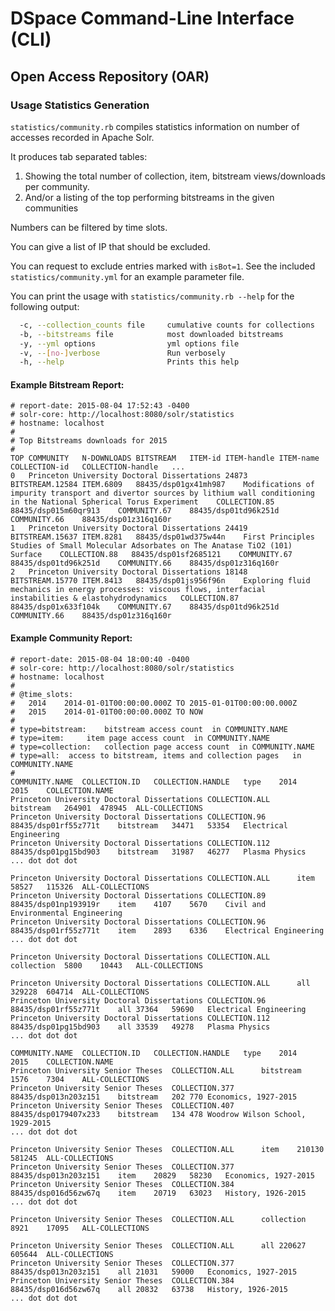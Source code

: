 # DSpace Command-Line Interface (CLI)
## Open Access Repository (OAR)

### Usage Statistics Generation

`statistics/community.rb` compiles statistics information on number of accesses recorded in Apache Solr.

It produces tab separated tables:

1. Showing the total number of collection, item, bitstream views/downloads per community.
2. And/or a listing of the top performing bitstreams in the given communities

Numbers can be filtered by time slots.

You can give a list of IP that should be excluded.

You can request to exclude entries marked with `isBot=1`. See the included `statistics/community.yml` for an example parameter file.

You can print the usage with `statistics/community.rb --help` for the following output:
```bash
  -c, --collection_counts file     cumulative counts for collections
  -b, --bitstreams file            most downloaded bitstreams
  -y, --yml options                yml options file
  -v, --[no-]verbose               Run verbosely
  -h, --help                       Prints this help
```

#### Example Bitstream Report:
```
# report-date: 2015-08-04 17:52:43 -0400
# solr-core: http://localhost:8080/solr/statistics
# hostname: localhost
#
# Top Bitstreams downloads for 2015
#
TOP	COMMUNITY	N-DOWNLOADS	BITSTREAM	ITEM-id	ITEM-handle	ITEM-name	COLLECTION-id	COLLECTION-handle	...
0	Princeton University Doctoral Dissertations	24873	BITSTREAM.12584	ITEM.6809	88435/dsp01gx41mh987	Modifications of impurity transport and divertor sources by lithium wall conditioning in the National Spherical Torus Experiment	COLLECTION.85	88435/dsp015m60qr913	COMMUNITY.67	88435/dsp01td96k251d	COMMUNITY.66	88435/dsp01z316q160r
1	Princeton University Doctoral Dissertations	24419	BITSTREAM.15637	ITEM.8281	88435/dsp01wd375w44n	First Principles Studies of Small Molecular Adsorbates on The Anatase TiO2 (101) Surface	COLLECTION.88	88435/dsp01sf2685121	COMMUNITY.67	88435/dsp01td96k251d	COMMUNITY.66	88435/dsp01z316q160r
2	Princeton University Doctoral Dissertations	18148	BITSTREAM.15770	ITEM.8413	88435/dsp01js956f96n	Exploring fluid mechanics in energy processes: viscous flows, interfacial instabilities & elastohydrodynamics	COLLECTION.87	88435/dsp01x633f104k	COMMUNITY.67	88435/dsp01td96k251d	COMMUNITY.66	88435/dsp01z316q160r
```

#### Example Community Report:
```
# report-date: 2015-08-04 18:00:40 -0400
# solr-core: http://localhost:8080/solr/statistics
# hostname: localhost
#
# @time_slots:
#   2014    2014-01-01T00:00:00.000Z TO 2015-01-01T00:00:00.000Z
#   2015    2014-01-01T00:00:00.000Z TO NOW
# 
# type=bitstream:    bitstream access count  in COMMUNITY.NAME
# type=item:     item page access count  in COMMUNITY.NAME
# type=collection:   collection page access count  in COMMUNITY.NAME
# type=all:  access to bitstream, items and collection pages   in COMMUNITY.NAME
# 
COMMUNITY.NAME  COLLECTION.ID   COLLECTION.HANDLE   type    2014    2015    COLLECTION.NAME
Princeton University Doctoral Dissertations COLLECTION.ALL      bitstream   264901  478945  ALL-COLLECTIONS
Princeton University Doctoral Dissertations COLLECTION.96   88435/dsp01rf55z771t    bitstream   34471   53354   Electrical Engineering
Princeton University Doctoral Dissertations COLLECTION.112  88435/dsp01pg15bd903    bitstream   31987   46277   Plasma Physics
... dot dot dot

Princeton University Doctoral Dissertations COLLECTION.ALL      item    58527   115326  ALL-COLLECTIONS
Princeton University Doctoral Dissertations COLLECTION.89   88435/dsp01np193919r    item    4107    5670    Civil and Environmental Engineering
Princeton University Doctoral Dissertations COLLECTION.96   88435/dsp01rf55z771t    item    2893    6336    Electrical Engineering
... dot dot dot

Princeton University Doctoral Dissertations COLLECTION.ALL      collection  5800    10443   ALL-COLLECTIONS

Princeton University Doctoral Dissertations COLLECTION.ALL      all 329228  604714  ALL-COLLECTIONS
Princeton University Doctoral Dissertations COLLECTION.96   88435/dsp01rf55z771t    all 37364   59690   Electrical Engineering
Princeton University Doctoral Dissertations COLLECTION.112  88435/dsp01pg15bd903    all 33539   49278   Plasma Physics
... dot dot dot

COMMUNITY.NAME  COLLECTION.ID   COLLECTION.HANDLE   type    2014    2015    COLLECTION.NAME
Princeton University Senior Theses  COLLECTION.ALL      bitstream   1576    7304    ALL-COLLECTIONS
Princeton University Senior Theses  COLLECTION.377  88435/dsp013n203z151    bitstream   202 770 Economics, 1927-2015
Princeton University Senior Theses  COLLECTION.407  88435/dsp0179407x233    bitstream   134 478 Woodrow Wilson School, 1929-2015
... dot dot dot

Princeton University Senior Theses  COLLECTION.ALL      item    210130  581245  ALL-COLLECTIONS
Princeton University Senior Theses  COLLECTION.377  88435/dsp013n203z151    item    20829   58230   Economics, 1927-2015
Princeton University Senior Theses  COLLECTION.384  88435/dsp016d56zw67q    item    20719   63023   History, 1926-2015
... dot dot dot

Princeton University Senior Theses  COLLECTION.ALL      collection  8921    17095   ALL-COLLECTIONS

Princeton University Senior Theses  COLLECTION.ALL      all 220627  605644  ALL-COLLECTIONS
Princeton University Senior Theses  COLLECTION.377  88435/dsp013n203z151    all 21031   59000   Economics, 1927-2015
Princeton University Senior Theses  COLLECTION.384  88435/dsp016d56zw67q    all 20832   63738   History, 1926-2015
... dot dot dot
```
